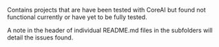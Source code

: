 Contains projects that are have been tested with CoreAI but found not functional currently or have yet to be fully tested.

A note in the header of individual README.md files in the subfolders will detail the issues found.